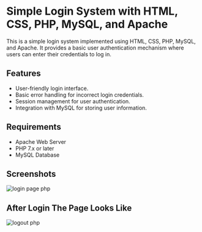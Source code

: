 # Simple Login System with HTML, CSS, PHP, MySQL, and Apache

This is a simple login system implemented using HTML, CSS, PHP, MySQL, and Apache. It provides a basic user authentication mechanism where users can enter their credentials to log in.

## Features

- User-friendly login interface.
- Basic error handling for incorrect login credentials.
- Session management for user authentication.
- Integration with MySQL for storing user information.

## Requirements

- Apache Web Server
- PHP 7.x or later
- MySQL Database

## Screenshots
![login page php](https://github.com/DeviDurga23/php-login-form/assets/153984136/b0225584-88f7-4cc2-8759-ae8645e198bf)
## After Login The Page Looks Like 
![logout php](https://github.com/DeviDurga23/php-login-form/assets/153984136/e9c8a848-f49a-4e82-beec-83725a56597b)
